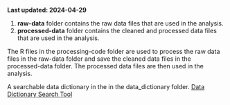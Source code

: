 **Last updated: 2024-04-29**

1. **raw-data** folder contains the raw data files that are used in the analysis.
2. **processed-data** folder contains the cleaned and processed data files that are used in the analysis.

The R files in the processing-code folder are used to process the raw data files in the raw-data folder and save the cleaned data files in the processed-data folder. The processed data files are then used in the analysis.

A searchable data dictionary in the in the data_dictionary folder. [Data Dictionary Search Tool](data_dictionary/data_dict_search_tool.qmd)